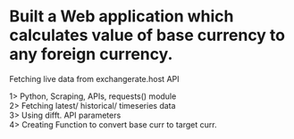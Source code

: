 # Built a Web application which calculates value of  base currency to any foreign currency.
Fetching live data from exchangerate.host API

 1> Python, Scraping, APIs, requests() module   
 2> Fetching latest/ historical/ timeseries data      
3> Using difft. API parameters                      
4> Creating Function to convert base curr to target curr.


